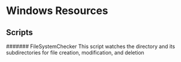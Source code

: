 # Windows Resources

Scripts
-------
####### FileSystemChecker
This script watches the directory and its subdirectories for file creation, modification, and deletion
